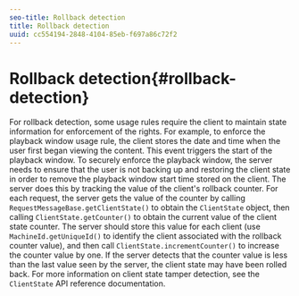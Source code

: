 ```yaml
---
seo-title: Rollback detection
title: Rollback detection
uuid: cc554194-2848-4104-85eb-f697a86c72f2
---
```


# Rollback detection{#rollback-detection}

For rollback detection, some usage rules require the client to maintain state information for enforcement of the rights. For example, to enforce the playback window usage rule, the client stores the date and time when the user first began viewing the content. This event triggers the start of the playback window. To securely enforce the playback window, the server needs to ensure that the user is not backing up and restoring the client state in order to remove the playback window start time stored on the client. The server does this by tracking the value of the client's rollback counter. For each request, the server gets the value of the counter by calling `RequestMessageBase.getClientState()` to obtain the `ClientState` object, then calling `ClientState.getCounter()` to obtain the current value of the client state counter. The server should store this value for each client (use `MachineId.getUniqueId()` to identify the client associated with the rollback counter value), and then call `ClientState.incrementCounter()` to increase the counter value by one. If the server detects that the counter value is less than the last value seen by the server, the client state may have been rolled back. For more information on client state tamper detection, see the `ClientState` API reference documentation. 
